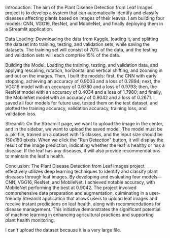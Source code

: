 Introduction:
	The aim of the Plant Disease Detection from Leaf Images project is to develop a system that can automatically identify and classify diseases affecting plants based on images of their leaves. 
 I am building four models: CNN, VGG16, ResNet, and MobileNet, and finally deploying them in a Streamlit application.

Data Loading:
	Downloading the data from Kaggle, loading it, and splitting the dataset into training, testing, and validation sets, while saving the datasets. The training set will consist of 70% of the data,
 and the testing and validation sets will each comprise 15% of the data.

Building the Model:
	Loading the training, testing, and validation data, and applying rescaling, rotation, horizontal and vertical shifting, and zooming in and out on the images. Then, I built the models: first, 
 the CNN with early stopping, achieving an accuracy of 0.9003 and a loss of 0.2894; next, the VGG16 model with an accuracy of 0.6780 and a loss of 0.9793; then, the ResNet model with an accuracy of 0.4034 and a loss of 1.7980; and finally, the MobileNet model with an accuracy of 0.9042 and a loss of 0.2671. I saved all four models for future use, tested them on the test dataset, and plotted the training accuracy, validation accuracy, training loss, and validation loss.

Streamlit:
	On the Streamlit page, we want to upload the image in the center, and in the sidebar, we want to upload the saved model. The model must be a .pkl file, trained on a dataset with 15 classes, 
 and the input size should be 150x150 pixels. When we click the "Run Detection" button, it will display the result of the image prediction, indicating whether the leaf is healthy or has a disease. If the leaf has any diseases, it will also provide recommendations to maintain the leaf's health.

Conclusion:
	The Plant Disease Detection from Leaf Images project effectively utilizes deep learning techniques to identify and classify plant diseases through leaf images. By developing and evaluating 
 four models—CNN, VGG16, ResNet, and MobileNet. I achieved notable accuracy, with MobileNet performing the best at 0.9042. The project involved comprehensive data preparation and augmentation, 
 culminating in a user-friendly Streamlit application that allows users to upload leaf images and receive instant predictions on leaf health, along with recommendations for disease management. 
 This initiative demonstrates the significant potential of machine learning in enhancing agricultural practices and supporting plant health monitoring.


I can't upload the dataset because it is a very large file.
